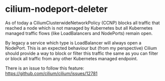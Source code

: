# cilium-nodeport-deleter

As of today a CiliumClusterwideNetworkPolicy (CCNP) blocks all traffic that reached a node
which is not managed by Kubernetes but all Kubernetes managed traffic flows (like LoadBalancers
and NodePorts) remain open.

By legacy a service which type is LoadBalancer will always open a NodePort. This is an expected
behaviour but (from my perspective) Cilium should provide a way to block or filter this traffic
the same as you can filter or block all traffic from any other Kubernetes managed endpoint.

There is an issue to follow this feature: https://github.com/cilium/cilium/issues/12781
